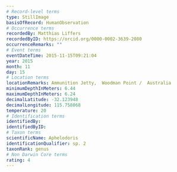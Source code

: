 ```yaml
---
# Record-level terms
type: StillImage
basisOfRecord: HumanObservation
# Occurrence terms
recordedBy: Matthias Liffers
recordedByID: https://orcid.org/0000-0002-3639-2080
occurrenceRemarks: ""
# Event terms
eventDateTime: 2015-11-15T09:21:04
year: 2015
month: 11
day: 15
# Location terms
locationRemarks: Ammunition Jetty,  Woodman Point /  Australia
minimumDepthInMeters: 6.44
maximumDepthInMeters: 6.24
decimalLatitude: -32.123948
decimalLongitude: 115.758068
temperature: 20
# Identification terms
identifiedBy: 
identifiedByID: 
# Taxon terms
scientificName: Aphelodoris
identificationQualifier: sp. 2
taxonRank: genus
# Non Darwin Core terms
rating: 4
---
```

